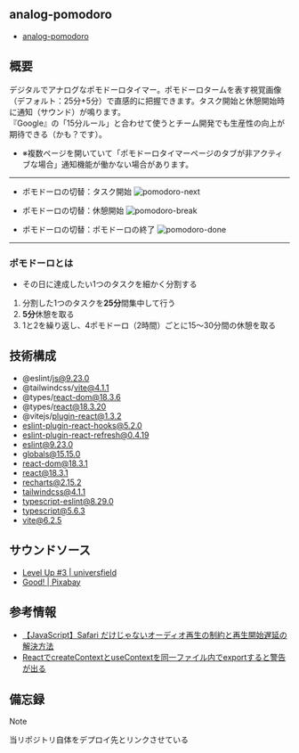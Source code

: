 ## analog-pomodoro
- [analog-pomodoro](https://analog-pomodoro.netlify.app/)

## 概要
デジタルでアナログなポモドーロタイマー。ポモドーロタームを表す視覚画像（デフォルト：25分+5分）で直感的に把握できます。タスク開始と休憩開始時に通知（サウンド）が鳴ります。<br>『Google』の「15分ルール」と合わせて使うとチーム開発でも生産性の向上が期待できる（かも？です）。

- ※複数ページを開いていて「ポモドーロタイマーページのタブが非アクティブな場合」通知機能が働かない場合があります。

---
- ポモドーロの切替：タスク開始
![pomodoro-next](https://github.com/user-attachments/assets/d5cb63e8-38f4-49fe-931f-5258d5faf19c)

- ポモドーロの切替：休憩開始
![pomodoro-break](https://github.com/user-attachments/assets/6a68087b-6af1-408a-ba4c-cc8643643d01)

- ポモドーロの切替：ポモドーロの終了
![pomodoro-done](https://github.com/user-attachments/assets/e32b0f8d-da59-4dcc-a583-33172b452403)

---

### ポモドーロとは
- その日に達成したい1つのタスクを細かく分割する
1. 分割した1つのタスクを**25分**間集中して行う
2. **5分**休憩を取る
3. 1と2を繰り返し、4ポモドーロ（2時間）ごとに15〜30分間の休憩を取る

## 技術構成
- @eslint/js@9.23.0
- @tailwindcss/vite@4.1.1
- @types/react-dom@18.3.6
- @types/react@18.3.20
- @vitejs/plugin-react@1.3.2
- eslint-plugin-react-hooks@5.2.0
- eslint-plugin-react-refresh@0.4.19
- eslint@9.23.0
- globals@15.15.0
- react-dom@18.3.1
- react@18.3.1
- recharts@2.15.2
- tailwindcss@4.1.1
- typescript-eslint@8.29.0
- typescript@5.6.3
- vite@6.2.5

## サウンドソース
- [Level Up #3 | universfield](https://pixabay.com/ja/users/universfield-28281460/)
- [Good! | Pixabay](https://pixabay.com/ja/users/pixabay-1/)

## 参考情報
- [【JavaScript】Safari だけじゃないオーディオ再生の制約と再生開始遅延の解決方法](https://webfrontend.ninja/js-audio-autoplay-policy-and-delay/)
- [ReactでcreateContextとuseContextを同一ファイル内でexportすると警告が出る](https://iwb.jp/react-createcontext-usecontext-file-export-warning/#google_vignette)

## 備忘録

> [!NOTE]  
> 当リポジトリ自体をデプロイ先とリンクさせている